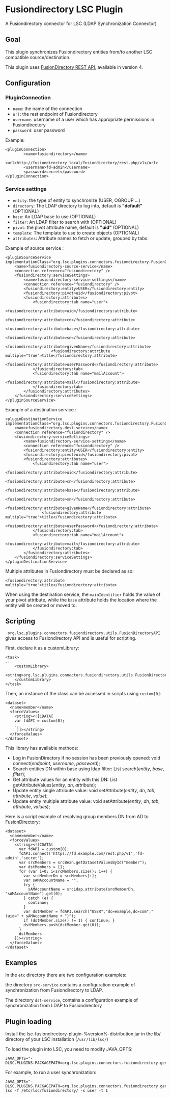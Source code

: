 # Fusiondirectory LSC Plugin

A Fusiondirectory connector for LSC (LDAP Synchronization Connector)

## Goal

This plugin synchronizes Fusiondirectory entities from/to another LSC compatible source/destination.

This plugin uses [FusionDirectory REST API](https://rest-api.fusiondirectory.info/), available in version 4.

## Configuration

### PluginConnection

+ `name`: the name of the connection
+ `url`: the rest endpoint of Fusiondirectory
+ `username`: username of a user which has appropriate permissions in Fusiondirectory 
+ `password`: user password

Example: 

```
<pluginConnection>
        <name>fusiondirectory</name>
        <url>http://fusiondirectory.local/fusiondirectory/rest.php/v1</url>
        <username>fd-admin</username>
        <password>secret</password>
</pluginConnection>
```

### Service settings

+ `entity`: the type of entity to synchronize (USER, OGROUP ...)
+ `directory`: The LDAP directory to log into,  default is **"default"** (OPTIONAL)
+ `base`: An LDAP base to use (OPTIONAL)
+ `filter`: An LDAP filter to search with (OPTIONAL)
+ `pivot`: the pivot attribute name, default is **"uid"** (OPTIONAL)
+ `template`: The template to use to create objects (OPTIONAL)
+ `attributes`: Attribute names to fetch or update, grouped by tabs.

Example of source service :

```
<pluginSourceService implementationClass="org.lsc.plugins.connectors.fusiondirectory.FusionDirectorySrcService">
    <name>fusiondirectory-source-service</name>
    <connection reference="fusiondirectory" />
    <fusiondirectory:serviceSettings>
        <name>fusiondirectory-service-settings</name>
        <connection reference="fusiondirectory" />
        <fusiondirectory:entity>USER</fusiondirectory:entity>
        <fusiondirectory:pivot>uid</fusiondirectory:pivot>
        <fusiondirectory:attributes>
            <fusiondirectory:tab name="user">
                    <fusiondirectory:attribute>uid</fusiondirectory:attribute>
                    <fusiondirectory:attribute>cn</fusiondirectory:attribute>
                    <fusiondirectory:attribute>base</fusiondirectory:attribute>
                    <fusiondirectory:attribute>sn</fusiondirectory:attribute>
                    <fusiondirectory:attribute>givenName</fusiondirectory:attribute>
                    <fusiondirectory:attribute multiple="true">title</fusiondirectory:attribute>
                    <fusiondirectory:attribute>userPassword</fusiondirectory:attribute>
            </fusiondirectory:tab>
            <fusiondirectory:tab name="mailAccount">
                    <fusiondirectory:attribute>mail</fusiondirectory:attribute>
            </fusiondirectory:tab>
        </fusiondirectory:attributes>
    </fusiondirectory:serviceSettings>
</pluginSourceService>
```

Example of a destination service :

```
<pluginDestinationService implementationClass="org.lsc.plugins.connectors.fusiondirectory.FusionDirectoryDstService">
    <name>fusiondirectory-dest-service</name>
    <connection reference="fusiondirectory" />
    <fusiondirectory:serviceSettings>
        <name>fusiondirectory-service-settings</name>
        <connection reference="fusiondirectory" />
        <fusiondirectory:entity>USER</fusiondirectory:entity>
        <fusiondirectory:pivot>uid</fusiondirectory:pivot>
        <fusiondirectory:attributes>
            <fusiondirectory:tab name="user">
                <fusiondirectory:attribute>uid</fusiondirectory:attribute>
                <fusiondirectory:attribute>cn</fusiondirectory:attribute>
                <fusiondirectory:attribute>base</fusiondirectory:attribute>
                <fusiondirectory:attribute>sn</fusiondirectory:attribute>
                <fusiondirectory:attribute>givenName</fusiondirectory:attribute>
                <fusiondirectory:attribute multiple="true">title</fusiondirectory:attribute>
                <fusiondirectory:attribute>userPassword</fusiondirectory:attribute>
            </fusiondirectory:tab>
            <fusiondirectory:tab name="mailAccount">
                <fusiondirectory:attribute>mail</fusiondirectory:attribute>
            </fusiondirectory:tab>
        </fusiondirectory:attributes>
    </fusiondirectory:serviceSettings>
</pluginDestinationService>
```

Multiple attributes in Fusiondirectory must be declared as so:

```
<fusiondirectory:attribute multiple="true">title</fusiondirectory:attribute>
```

When using the destination service, the `mainIdentifier` holds the value of your pivot attribute, while the `base` attribute holds the location where the entity will be created or moved to.

## Scripting

` org.lsc.plugins.connectors.fusiondirectory.utils.FusionDirectoryAPI` gives access to Fusiondirectory API and is useful for scripting.

First, declare it as a customLibrary:

```
<task>
...
	<customLibrary>
		<string>org.lsc.plugins.connectors.fusiondirectory.utils.FusionDirectoryAPI</string>
	</customLibrary>
</task>
```

Then, an instance of the class can be accessed in scripts using `custom[0]`:

```
<dataset>
  <name>member</name>
  <forceValues>
    <string><![CDATA[
    var fdAPI = custom[0];
    ...
     ]]></string>
  </forceValues>
</dataset>
```

This library has available methods:

* Log in FusionDirectory if no session has been previously opened: void connect(_endpoint_, _username_, _password_);
* Search entities DN within base using ldap filter: List<String> search(_entity_, _base_, _filter_);
* Get attribute values for an entity with this DN: List<String> getAttributeValues(_entity_, _dn_, _attribute_);
* Update entity single attribute value: void setAttribute(_entity_, _dn_, _tab_, _attribute_, _value_);
* Update entity multiple attribute value: void setAttribute(_entity_, _dn_, _tab_, _attribute_, _values_);

Here is a script example of resolving group members DN from AD to FusionDirectory:

```
<dataset>
  <name>member</name>
  <forceValues>
    <string><![CDATA[
      var fdAPI = custom[0];
      fdAPI.connect('https://fd.example.com/rest.php/v1','fd-admin','secret');
      var srcMembers = srcBean.getDatasetValuesById("member");
      var dstMembers = [];
      for (var i=0; i<srcMembers.size(); i++) {
        var srcMemberDn = srcMembers[i];
        var sAMAccountName = "";
        try {
          sAMAccountName = srcLdap.attribute(srcMemberDn, "sAMAccountName").get(0);
        } catch (e) {
          continue;
        }
        var dstMember = fdAPI.search("USER","dc=example,dc=com","(uid=" + sAMAccountName + ")");
        if (dstMember.size() != 1) { continue; }
        dstMembers.push(dstMember.get(0));
      }
      dstMembers
    ]]></string>
  </forceValues>
</dataset>
```

## Examples

In the `etc` directory there are two configuration examples:

the directory `src-service` contains a configuration example of synchronization from Fusiondirectory to LDAP. 

The directory `dst-service`, contains a configuration example of synchronization from LDAP to Fusiondirectory

## Plugin loading

Install the lsc-fusiondirectory-plugin-%version%-distribution.jar in the lib/ directory of your LSC installation (`/usr/lib/lsc/`)

To load the plugin into LSC, you need to modify JAVA_OPTS: 

```
JAVA_OPTS="-DLSC.PLUGINS.PACKAGEPATH=org.lsc.plugins.connectors.fusiondirectory.generated"
```

For example, to run a user synchronization: 

```
JAVA_OPTS="-DLSC.PLUGINS.PACKAGEPATH=org.lsc.plugins.connectors.fusiondirectory.generated" lsc -f /etc/lsc/fusiondirectory/ -s user -t 1
```
